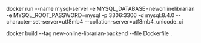 docker run --name mysql-server -e MYSQL_DATABASE=newonlinelibrarian -e MYSQL_ROOT_PASSWORD=mysql -p 3306:3306 -d mysql:8.4.0 --character-set-server=utf8mb4 --collation-server=utf8mb4_unicode_ci


docker build --tag new-online-librarian-backend --file Dockerfile .
